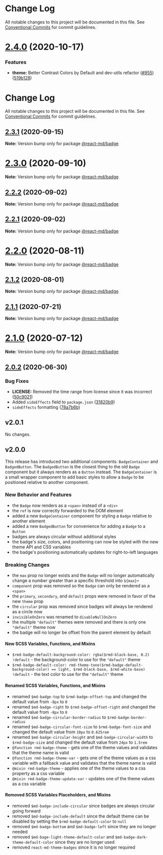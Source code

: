 # Change Log

All notable changes to this project will be documented in this file. See
[Conventional Commits](https://conventionalcommits.org) for commit guidelines.

# [2.4.0](https://github.com/mlaursen/react-md/compare/v2.2.0...v2.4.0) (2020-10-17)

### Features

- **theme:** Better Contrast Colors by Default and dev-utils refactor
  ([#955](https://github.com/mlaursen/react-md/issues/955))
  ([519b128](https://github.com/mlaursen/react-md/commit/519b128522de944d55ff96a1e1125447665ed586))

# Change Log

All notable changes to this project will be documented in this file. See
[Conventional Commits](https://conventionalcommits.org) for commit guidelines.

## [2.3.1](https://github.com/mlaursen/react-md/compare/v2.2.0...v2.3.1) (2020-09-15)

**Note:** Version bump only for package [@react-md/badge](../badge)

# [2.3.0](https://github.com/mlaursen/react-md/compare/v2.2.0...v2.3.0) (2020-09-10)

**Note:** Version bump only for package [@react-md/badge](../badge)

## [2.2.2](https://github.com/mlaursen/react-md/compare/v2.2.1...v2.2.2) (2020-09-02)

**Note:** Version bump only for package [@react-md/badge](../badge)

## [2.2.1](https://github.com/mlaursen/react-md/compare/v2.2.0...v2.2.1) (2020-09-02)

**Note:** Version bump only for package [@react-md/badge](../badge)

# [2.2.0](https://github.com/mlaursen/react-md/compare/v2.1.2...v2.2.0) (2020-08-11)

**Note:** Version bump only for package [@react-md/badge](../badge)

## [2.1.2](https://github.com/mlaursen/react-md/compare/v2.1.1...v2.1.2) (2020-08-01)

**Note:** Version bump only for package [@react-md/badge](../badge)

## [2.1.1](https://github.com/mlaursen/react-md/compare/v2.1.0...v2.1.1) (2020-07-21)

**Note:** Version bump only for package [@react-md/badge](../badge)

# [2.1.0](https://github.com/mlaursen/react-md/compare/v2.0.4...v2.1.0) (2020-07-12)

**Note:** Version bump only for package [@react-md/badge](../badge)

## [2.0.2](https://github.com/mlaursen/react-md/compare/v2.0.1...v2.0.2) (2020-06-30)

### Bug Fixes

- **LICENSE:** Removed the time range from license since it was incorrect
  ([50c9021](https://github.com/mlaursen/react-md/commit/50c9021cedc0d642758b9fd541bb6c93d2fe1786))
- Added `sideEffects` field to `package.json`
  ([31820b9](https://github.com/mlaursen/react-md/commit/31820b9b43705e5849664500a17b6849eb6dc2a9))
- `sideEffects` formatting
  ([78a7b6b](https://github.com/mlaursen/react-md/commit/78a7b6b0e40c7daefb749835670705f21bd21720))

## v2.0.1

No changes.

## v2.0.0

This release has introduced two additional components: `BadgeContainer` and
`BadgedButton`. The `BadgedButton` is the closest thing to the old `Badge`
component but it always renders as a `Button` instead. The `BadgeContainer` is a
small wrapper component to add basic styles to allow a `Badge` to be positioned
relative to another component.

### New Behavior and Features

- the `Badge` now renders as a `<span>` instead of a `<div>`
- the `ref` is now correctly forwarded to the DOM element
- added a new `BadgeContainer` component for styling a `Badge` relative to
  another element
- added a new `BadgedButton` for convenience for adding a `Badge` to a `Button`
- badges are always circular without additional styles
- the badge's size, colors, and positioning can now be styled with the new theme
  API and CSS variables
- the badge's positioning automatically updates for right-to-left languages

### Breaking Changes

- the `max` prop no longer exists and the `Badge` will no longer automatically
  change a number greater than a specific threshold into `${max}+`
- `component` prop was removed so the `Badge` can only be rendered as a `<span>`
- the `primary`, `secondary`, and `default` props were removed in favor of the
  new `theme` prop
- the `circular` prop was removed since badges will always be rendered as a
  circle now
- `invisibleOnZero` was renamed to `disableNullOnZero`
- the multiple `"default"` themes were removed and there is only one `"default"`
  theme now
- the badge will no longer be offset from the parent element by default

#### New SCSS Variables, Functions, and Mixins

- `$rmd-badge-default-background-color: rgba($rmd-black-base, 0.2) !default` -
  the background-color to use for the `"default"` theme
- `$rmd-badge-default-color: rmd-theme-tone($rmd-badge-default-background-color) == light, $rmd-black-base, $rmd-white-base) !default` -
  the text color to use for the `"default"` theme

#### Renamed SCSS Variables, Functions, and Mixins

- renamed `$md-badge-top` to `$rmd-badge-offset-top` and changed the default
  value from `-8px` to `0`
- renamed `$md-badge-right` to `$rmd-badge-offset-right` and changed the default
  value from `-8px` to `0`
- renamed `$md-badge-circular-border-radius` to `$rmd-badge-border-radius`
- renamed `$md-badge-circular-font-size` to `$rmd-badge-font-size` and changed
  the default value from `10px` to `0.625rem`
- renamed `$md-badge-circular-height` and `$md-badge-circular-width` to
  `$rmd-badge-size` and changed the default value from `24px` to `1.5rem`
- `@function rmd-badge-theme` - gets one of the theme values and validates that
  the theme name is valid
- `@function rmd-badge-theme-var` - gets one of the theme values as a css
  variable with a fallback value and validates that the theme name is valid
- `@mixin rmd-badge-theme` - applies one of the theme values to a css property
  as a css variable
- `@mixin rmd-badge-theme-update-var` - updates one of the theme values as a css
  variable

#### Removed SCSS Variables Placeholders, and Mixins

- removed `$md-badge-include-circular` since badges are always circular going
  forward
- removed `$md-badge-include-default` since the default theme can be disabled by
  setting the `$rmd-badge-default-color` to `null`
- removed `$md-badge-bottom` and `$md-badge-left` since they are no longer
  needed
- removed `$md-bage-light-theme-default-color` and
  `$md-badge-dark-theme-default-color` since they are no longer used
- removed `react-md-theme-badges` since it is no longer required
